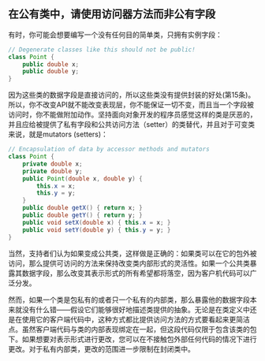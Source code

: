 ## 在公有类中，请使用访问器方法而非公有字段

有时，你可能会想要编写一个没有任何目的简单类，只拥有实例字段：

```java
// Degenerate classes like this should not be public!
class Point {
    public double x;
    public double y;
}
```

因为这些类的数据字段是直接访问的，所以这些类没有提供封装的好处(第15条)。所以，你不改变API就不能改变表现层，你不能保证一切不变，而且当一个字段被访问时，你不能做附加动作。坚持面向对象开发的程序员感觉这样的类是厌恶的，并且应给被提供了私有字段和公共访问方法（setter）的类替代，并且对于可变类来说，就是mutators (setters)：

```java
// Encapsulation of data by accessor methods and mutators
class Point {
    private double x;
    private double y;
    public Point(double x, double y) {
        this.x = x;
        this.y = y;
    }
    public double getX() { return x; }
    public double getY() { return y; }
    public void setX(double x) { this.x = x; }
    public void setY(double y) { this.y = y; }
}
```

当然，支持者们认为如果变成公共类，这样做是正确的：如果类可以在它的包外被访问，那么提供可访问的方法来保持改变类内部形式的灵活性。如果一个公共类暴露其数据字段，那么改变其表示形式的所有希望都将落空，因为客户机代码可以广泛分发。

然而，如果一个类是包私有的或者只一个私有的内部类，那么暴露他的数据字段本来就没有什么错——假设它们能够很好地描述类提供的抽象。无论是在类定义中还是在使用它的客户端代码中，这种方式都比提供访问方法的方式要看起来更简洁点。虽然客户端代码与类的内部表现绑定在一起，但这段代码仅限于包含该类的包下。如果想要对表示形式进行更改，您可以在不接触包外部任何代码的情况下进行更改。对于私有内部类，更改的范围进一步限制在封闭类中。